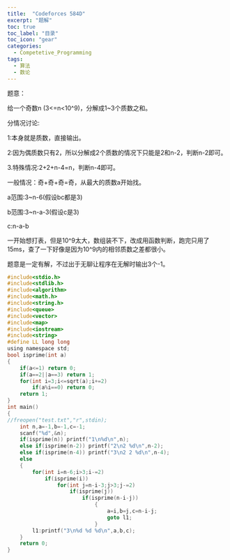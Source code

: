 ```yaml
---
title:  "Codeforces 584D"
excerpt: "题解"
toc: true
toc_label: "目录"
toc_icon: "gear"
categories:
  - Competetive_Programming
tags:
  - 算法
  - 数论
---
```

题意：

给一个奇数n (3<=n<10^9)，分解成1~3个质数之和。

分情况讨论:

1:本身就是质数，直接输出。

2:因为偶质数只有2，所以分解成2个质数的情况下只能是2和n-2，判断n-2即可。

3.特殊情况:2+2+n-4=n，判断n-4即可。

一般情况：奇+奇+奇=奇，从最大的质数a开始找。

a范围:3~n-6(假设bc都是3)

b范围:3~n-a-3(假设c是3)

c:n-a-b

一开始想打表，但是10^9太大，数组装不下，改成用函数判断，跑完只用了15ms，查了一下好像是因为10^9内的相邻质数之差都很小。

题意是一定有解，不过出于无聊让程序在无解时输出3个-1。

```c
#include<stdio.h>
#include<stdlib.h>
#include<algorithm>
#include<math.h>
#include<string.h>
#include<queue>
#include<vector>
#include<map>
#include<iostream>
#include<string>
#define LL long long
using namespace std;
bool isprime(int a)
{
    if(a<=1) return 0;
    if(a==2||a==3) return 1;
    for(int i=3;i<=sqrt(a);i+=2)
        if(a%i==0) return 0;
    return 1;
}
int main()
{
//freopen("test.txt","r",stdin);
    int n,a=-1,b=-1,c=-1;
    scanf("%d",&n);
    if(isprime(n)) printf("1\n%d\n",n);
    else if(isprime(n-2)) printf("2\n2 %d\n",n-2);
    else if(isprime(n-4)) printf("3\n2 2 %d\n",n-4);
    else
    {
        for(int i=n-6;i>3;i-=2)
            if(isprime(i))
                for(int j=n-i-3;j>3;j-=2)
                    if(isprime(j))
                        if(isprime(n-i-j))
                            {
                                a=i,b=j,c=n-i-j;
                                goto l1;
                            }
        l1:printf("3\n%d %d %d\n",a,b,c);
    }
    return 0;
}
```


